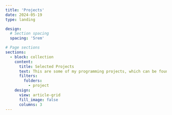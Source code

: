 ```yaml
---
title: 'Projects'
date: 2024-05-19
type: landing

design:
  # Section spacing
  spacing: '5rem'

# Page sections
sections:
  - block: collection
    content:
      title: Selected Projects
      text: This are some of my programming projects, which can be found on Github.
      filters:
        folders:
          - project
    design:
      view: article-grid
      fill_image: false
      columns: 3
---
```

